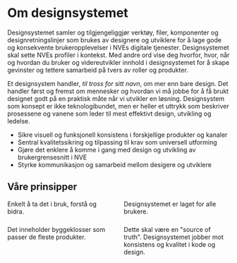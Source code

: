 <PageHeader title="Introduksjon" imagePath="intro" pageLevel=1></PageHeader>

# Om designsystemet

Designsystemet samler og tilgjengeliggjør verktøy, filer, komponenter og designretningslinjer som brukes av designere og utviklere for å lage gode og konsekvente brukeropplevelser i NVEs digitale tjenester. Designsystemet skal sette NVEs profiler i kontekst. Med andre ord vise deg hvorfor, hvor, når og hvordan du bruker og videreutvikler innhold i designsystemet for å skape gevinster og tettere samarbeid på tvers av roller og produkter.

Et designsystem handler, <em>til tross for sitt navn</em>, om mer enn bare design. Det handler først og fremst om mennesker og hvordan vi må jobbe for å få brukt designet godt på en praktisk måte når vi utvikler en løsning. Designsystem som konsept er ikke teknologibundet, men er heller et uttrykk som beskriver prosessene og vanene som leder til mest effektivt design, utvikling og ledelse.

<nve-message-card label="Designsystemets formål">
<ul>
  <li>Sikre visuell og funksjonell konsistens i forskjellige produkter og kanaler</li>
  <li>Sentral kvalitetssikring og tilpassing til krav som universell utforming</li>
  <li>Gjøre det enklere å komme i gang med design og utvikling av brukergrensesnitt i NVE</li>
  <li>Styrke kommunikasjon og samarbeid mellom desigere og utviklere</li>
</ul>
</nve-message-card>

## Våre prinsipper

<div class="two-card-container">
  <nve-message-card
    class="card"
    showIcon="false"
    variant="success"
    label="Enkelhet">Enkelt å ta det i bruk, forstå og bidra.</nve-message-card>
  <nve-message-card
    class="card"
    showIcon="false"
    variant="success"
    label="Åpent og transparent">Designsystemet er laget for alle brukere.</nve-message-card>
  <nve-message-card
      class="card"
    showIcon="false"
    variant="success"
    label="Fleksibilitet">Det inneholder byggeklosser som passer de fleste produkter.</nve-message-card>
  <nve-message-card
    class="card"
    showIcon="false"
    variant="success"
    label="Standardisert"
   >Dette skal være en "source of truth". Designsystemet jobber mot konsistens og kvalitet i kode og design.</nve-message-card>

</div>

<style>
.two-card-container {
    display: flex;
    flex-wrap: wrap;
    gap: var(--spacing-medium, 24px);
}

.two-card-container > * {
    flex: 1 1 calc(50% - var(--spacing-medium, 24px));
    box-sizing: border-box;
}

.card::part(base) {
    height: 10em;
}
</style>
